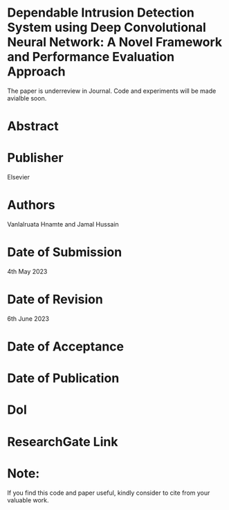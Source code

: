 # Dependable Intrusion Detection System using Deep Convolutional Neural Network: A Novel Framework and Performance Evaluation Approach

The paper is underreview in Journal. Code and experiments will be made avialble soon.

# Abstract

# Publisher
Elsevier

# Authors
Vanlalruata Hnamte and Jamal Hussain

# Date of Submission
4th May 2023

# Date of Revision
6th June 2023

# Date of Acceptance

# Date of Publication

# DoI

# ResearchGate Link

# Note:
If you find this code and paper useful, kindly consider to cite from your valuable work.
